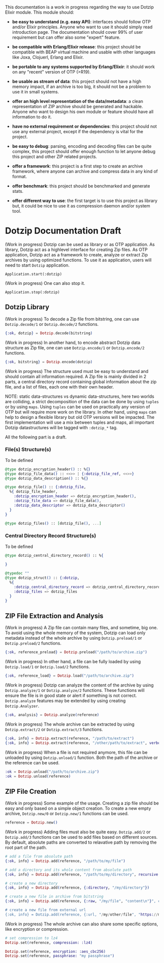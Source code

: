 This documentation is a work in progress regarding the way to use
Dotzip Elixir module. This module should:

 * **be easy to understand (e.g. easy API)**: interfaces should follow
   OTP and/or Elixir principles. Anyone who want to use it should
   simply read introduction page. The documentation should cover 99%
   of user requirement but can offer also some "expert" feature.
 
 * **be compatible with Erlang/Elixir release**: this project should
   be compatible with BEAP virtual machine and usable with other
   languages like Joxa, Clojuerl, Erlang and Elixir.
 
 * **be portable to any systems supported by Erlang/Elixir**: it
   should work on any "recent" version of OTP (>R19).
 
 * **be usable as stream of data**: this project should not have a
   high memory impact, if an archive is too big, it should not be a
   problem to use it in small systems.
 
 * **offer an high level representation of the data/metadata**: a
   clean representation of ZIP archive should be generated and
   hackable. Anyone who want to design his own module or feature
   should have all information to do it.
 
 * **have no external requirement or dependencies**: this project
   should not use any external project, except if the dependency is
   vital for the project.
 
 * **be easy to debug**: parsing, encoding and decoding files can be
   quite complex, this project should offer enough function to let
   anyone debug this project and other ZIP related projects.
   
 * **offer a framework**: this project is a first step to create an
   archive framework, where anyone can archive and compress data in
   any kind of format.
   
 * **offer benchmark**: this project should be benchmarked and
   generate stats.

 * **offer different way to use**: the first target is to use this
   project as library but, it could be nice to use it as compression
   daemon and/or system tool.

# Dotzip Documentation Draft

(Work in progress) Dotzip can be used as library or as OTP
application. As library, Dotzip act as a highlevel interface for
creating Zip files. As OTP application, Dotzip act as a framework to
create, analyze or extract Zip archives by using optimized
functions. To use it as application, users will need to start `Dotzip`
application.

```
Application.start(:dotzip)
```

(Work in progress) One can also stop it.

```
Application.stop(:dotzip)
```

## Dotzip Library

(Work in progress) To decode a Zip file from bitstring, one can use
`Dotzip.decode/1` or `Dotzip.decode/2` functions.

```elixir
{:ok, dotzip} = Dotzip.decode(bitstring)
```

(Work in progress) In another hand, to encode abstract Dotzip data
structure as Zip file, one can use `Dotzip.encode/1` or
`Dotzip.encode/2` functions.

```elixir
{:ok, bitstring} = Dotzip.encode(dotzip)
```

(Work in progress) The structure used must be easy to understand and
should contain all information required. A Zip file is mainly divided
in 2 parts, a central directory record containing global information
about the zip file, and a list of files, each one with their own
header.

NOTE: static data-structures vs dynamic data-structures, here two
worlds are colliding, a strict decomposition of the data can be done
by using `tuples` or by using `maps`. Using `tuples` can be used on
practically any version of OTP but will require more work on the
library. In other hand, using `maps` can help to design a flexible
library but old OTP versions will be impacted. The first
implementation will use a mix between tuples and maps, all important
Dotzip datastructures will be tagged with `:dotzip_*` tag.

All the following part is a draft.

### File(s) Structure(s)

To be defined

```elixir
@type dotzip_encryption_header() :: %{}
@type dotzip_file_data() :: <<>> | {:dotzip_file_ref, <<>>}
@type dotzip_data_description() :: %{}
```

```elixir
@type dotzip_file() :: {:dotzip_file, 
  %{ dotzip_file_header, 
    :dotzip_encryption_header => dotzip_encryption_header(), 
    :dotzip_file_data => dotzip_file_data(), 
    :dotzip_data_descriptor => dotzip_data_descriptor()
  }
}
```

```elixir
@type dotzip_files() :: [dotzip_file(), ...]
```

### Central Directory Record Structure(s)

To be defined

```elixir
@type dotzip_central_directory_record() :: %{
  
}
```

```elixir
@typedoc ""
@type dotzip_struct() :: {:dotzip, 
  %{
    :dotzip_central_directory_record => dotzip_central_directory_record, 
    :dotzip_files => dotzip_files
  }
}
```

## ZIP File Extraction and Analysis

(Work in progress) A Zip file can contain many files, and sometime,
big one. To avoid using the whole memory of the system, Dotzip can
load only metadata instead of the whole archive by using
`Dotzip.preload/1` or `Dotzip.preload/2` functions.

```elixir
{:ok, reference_preload} = Dotzip.preload("/path/to/archive.zip")
```

(Work in progress) In other hand, a file can be fully loaded by using
`Dotzip.load/1` or `Dotzip.load/2` functions.

```elixir
{:ok, reference_load} = Dotzip.load("/path/to/archive.zip")
```

(Work in progress) Dotzip can analyze the content of the archive by
using `Dotzip.analyze/1` or `Dotzip.analyze/2` functions. These
functions will ensure the file is in good state or alert if something
is not correct. `Dotzip.analyze` features may be extended by using
creating `Dotzip.Analyzer`.

```elixir
{:ok, analysis} = Dotzip.analyze(reference)
```

(Work in progress) The whole archive can be extracted by using
`Dotzip.extract/2` or `Dotzip.extract/3` functions.

```elixir
{:ok, info} = Dotzip.extract(reference, "/path/to/extract")
{:ok, info} = Dotzip.extract(reference, "/other/path/to/extract", verbose: true)
```

(Work in progress) When a file is not required anymore, this file can
be unloaded by using `Dotzip.unload/1` function. Both the path of the
archive or the reference can be used.

```elixir
:ok = Dotzip.unload("/path/to/archive.zip")
:ok = Dotzip.unload(reference)
```

## ZIP File Creation

(Work in progress) Some example of the usage. Creating a zip file
should be easy and only based on a simple object creation. To create a
new empty archive, `Dotzip.new/0` or `Dotzip.new/1` functions can be
used.

```elixir
reference = Dotzip.new()
```

(Work in progress) Adding files must also be quite
easy. `Dotzip.add/2` or `Dotzip.add/3` functions can be used to add
files based on different sources. By default, absolute paths are
converted to relavative path by removing the root part of the path.

```elixir
# add a file from absolute path
{:ok, info} = Dotzip.add(reference, "/path/to/my/file")

# add a directory and its whole content from absolute path
{:ok, info} = Dotzip.add(reference, "/path/to/my/directory", recursive: true)

# create a new directory
{:ok, info} = Dotzip.add(reference, {:directory, "/my/directory"})

# create a new file in archive from bitstring
{:ok, info} = Dotzip.add(reference, {:raw, "/my/file", "content\n"}", compression: :lz4)

# create a new file from external url
{:ok, info} = Dotzip.add(reference, {:url, "/my/other/file", "https://my.super.site.com/file"})
```

(Work in progress) The whole archive can also share some specific
options, like encryption or compression.

```elixir
# set compression to lz4
Dotzip.set(reference, compression: :lz4)

Dotzip.set(reference, encryption: :aes_cbc256)
Dotzip.set(reference, passphrase: "my passphrase")
```
